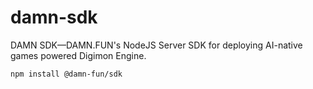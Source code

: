 # damn-sdk

DAMN SDK—DAMN.FUN's NodeJS Server SDK for deploying AI-native games powered Digimon Engine.

```
npm install @damn-fun/sdk
```
